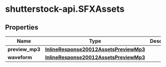 # shutterstock-api.SFXAssets

## Properties
Name | Type | Description | Notes
------------ | ------------- | ------------- | -------------
**preview_mp3** | [**InlineResponse20012AssetsPreviewMp3**](InlineResponse20012AssetsPreviewMp3.md) |  | [optional] 
**waveform** | [**InlineResponse20012AssetsPreviewMp3**](InlineResponse20012AssetsPreviewMp3.md) |  | [optional] 


